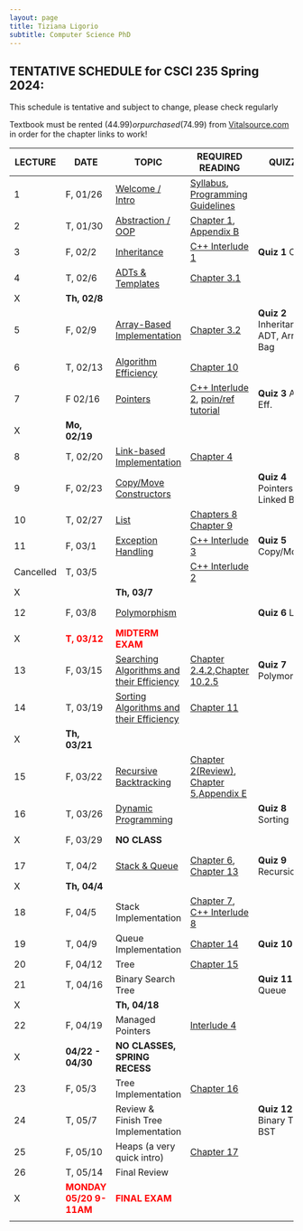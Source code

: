 ```yaml
---
layout: page
title: Tiziana Ligorio
subtitle: Computer Science PhD
---
```


 <meta name="Tiziana Ligorio" content= "Tiziana Ligorio course webpage" >

## TENTATIVE SCHEDULE for CSCI 235 Spring 2024:  

This schedule is tentative and subject to change, please check regularly

Textbook must be rented ($44.99) or purchased ($74.99) from [Vitalsource.com](https://www.vitalsource.com/products/data-abstraction-amp-problem-solving-with-c-walls-frank-m-carrano-timothy-m-v9780134477473?term=C%2B%2B+walls+mirrors) in order for the chapter links to work!

LECTURE | DATE | TOPIC | REQUIRED READING | QUIZZES | PROJECT | SLIDES | STUDY QUESTIONS 
------- | ---- | ----- | -------- | --------- | ------- | ------- | ----------
1 | F, 01/26 | [Welcome / Intro](documents/Lectures/1_Intro_lecture1.pdf) | [Syllabus](documents/CSCI235_Spring2024_Syllabus.pdf), [Programming Guidelines](documents/CSCI235_Spring2024_ProgrammingGuidelines.pdf) |  |   | Intro  |
2 | T, 01/30 | [Abstraction / OOP](documents/Lectures/2_OOP_lecture2.pdf) | [Chapter 1](https://bookshelf.vitalsource.com/#/books/9780134477473/epubcfi/6/30%5B%3Bvnd.vst.idref%3DP70010119250000000000000000005D9%5D!/4/2%5BP70010119250000000000000000005D9%5D/2/2%5BP7001011925000000000000000009091%5D/4%400:0), [Appendix B](https://bookshelf.vitalsource.com/#/books/9780134477473/epubcfi/6/450%5B%3Bvnd.vst.idref%3DP7001011925000000000000000006BC2%5D!/4/2%5BP7001011925000000000000000006BC2%5D/2/2%5BP700101192500000000000000000E4E6%5D/4%400:0)   |     |  #1 Posted | OOP|
3 | F, 02/2 | [Inheritance](documents/Lectures/3_Inheritance_lecture3.pdf) | [C++ Interlude 1](https://bookshelf.vitalsource.com/#/books/9780134477473/epubcfi/6/48%5B%3Bvnd.vst.idref%3DP700101192500000000000000000099F%5D!/4/6%400:0) | **Quiz 1** OOP|  |  Inheritance  | [ADT_IN_SQ](documents/Study_Questions/ADT_InheritanceQ.pdf)
4 | T, 02/6 | [ADTs & Templates](documents/Lectures/4_ADT&Templates_lecture4.pdf) | [Chapter 3.1](https://bookshelf.vitalsource.com/#/books/9780134477473/epubcfi/6/86%5B%3Bvnd.vst.idref%3DP7001011925000000000000000001247%5D!/4/6%400:0) |   |   | ADT |
X|**Th, 02/8**||||**#1 DUE**||
5  | F, 02/9  | [Array-Based Implementation](documents/Lectures/5_ArrayBag_lecture5.pdf) | [Chapter 3.2](https://bookshelf.vitalsource.com/#/books/9780134477473/epubcfi/6/88%5B%3Bvnd.vst.idref%3DP700101192500000000000000000128D%5D!/4/2%5BP700101192500000000000000000128D%5D/2/2%5BP7001011925000000000000000009B14%5D/2%400:0) |  **Quiz 2** Inheritance, ADT, Array Bag   |#2 Posted |  ArrayBag |  [ArrayBag_SQ](documents/Study_Questions/ArrayBag_studyQ.pdf)
6 | T, 02/13 | [Algorithm Efficiency](documents/Lectures/6_AlgoEfficiency_lecture6.pdf) |  [Chapter 10](https://bookshelf.vitalsource.com/#/books/9780134477473/epubcfi/6/224%5B%3Bvnd.vst.idref%3DP7001011925000000000000000002F5A%5D!/4/2%5BP7001011925000000000000000002F5A%5D/2/2%5BP700101192500000000000000000B31A%5D/4%400:0) |  |   |  BigO  |  [AlgoEfficiency_SQ](documents/Study_Questions/AlgoEff_studyQ.pdf)
7 | F 02/16 | [Pointers](documents/Lectures/7_Pointers_lecture7.pdf) | [C++ Interlude 2](https://bookshelf.vitalsource.com/#/books/9780134477473/epubcfi/6/98%5B%3Bvnd.vst.idref%3DP700101192500000000000000000151A%5D!/4/2%5BP700101192500000000000000000151A%5D/2/2%5BP7001011925000000000000000009D22%5D/4%400:0), [poin/ref tutorial](https://www3.ntu.edu.sg/home/ehchua/programming/cpp/cp4_PointerReference.html) | **Quiz 3** Algo Eff.  |  |  Pointers |
 X |**Mo, 02/19**||||**#2 DUE**||
8 | T, 02/20 | [Link-based Implementation](documents/Lectures/8_LinkedBag_lecture8.pdf) | [Chapter 4](https://bookshelf.vitalsource.com/#/books/9780134477473/epubcfi/6/110%5B%3Bvnd.vst.idref%3DP7001011925000000000000000001798%5D!/4/2%5BP7001011925000000000000000001798%5D/2/2%5BP7001011925000000000000000009F33%5D/4%400:0) |  | #3 Posted | Lined Bag |[LinkedChain_SQ](documents/Study_Questions/LinkedChain_studyQ.pdf)
9 | F, 02/23 | [Copy/Move Constructors](documents/Lectures/9_CopyMove_lecture9.pdf) |  | **Quiz 4** Pointers, Linked Bag | | Copy Move |
10 | T, 02/27 | [List](documents/Lectures/10_Lists_lecture10.pdf) | [Chapters 8](https://bookshelf.vitalsource.com/#/books/9780134477473/epubcfi/6/188%5B%3Bvnd.vst.idref%3DP7001011925000000000000000002728%5D!/4/2%5BP7001011925000000000000000002728%5D/2/2%5BP700101192500000000000000000AC19%5D/4%400:0) [Chapter 9](https://bookshelf.vitalsource.com/#/books/9780134477473/epubcfi/6/202%5B%3Bvnd.vst.idref%3DP700101192500000000000000000295E%5D!/4/2%5BP700101192500000000000000000295E%5D/2/2%5BP700101192500000000000000000AE08%5D/4%400:0) |  | | List |[List_SQ](documents/Study_Questions/List_studyQ.pdf)
11 | F, 03/1 | [Exception Handling](documents/Lectures/11_ExceptionHandling_lecture11.pdf) | [C++ Interlude 3](https://bookshelf.vitalsource.com/#/books/9780134477473/epubcfi/6/162%5B%3Bvnd.vst.idref%3DP7001011925000000000000000002395%5D!/4/2%5BP7001011925000000000000000002395%5D/2/2%5BP700101192500000000000000000A90C%5D/4%400:0) | **Quiz 5** Copy/Move | | Exceptions |
Cancelled | T, 03/5 |  | [C++ Interlude 2](https://bookshelf.vitalsource.com/#/books/9780134477473/epubcfi/6/106%5B%3Bvnd.vst.idref%3DP70010119250000000000000000016EA%5D!/4/6%400:0) |  | | Polymorphism |[Polymorphism_SQ](documents/Study_Questions/Polymorphism_studyQ.pdf)
 X ||**Th, 03/7**|||**#3 DUE**||
12 | F, 03/8 | [Polymorphism](documents/Lectures/12_Polymorphism_lecture12&13.pdf) |  | **Quiz 6** List | #4 Posted |  |
 X | <b><span style="color:red">T, 03/12</span></b> |<b><span style="color:red"> MIDTERM EXAM </span></b>|||||
13 | F, 03/15 | [Searching Algorithms and their Efficiency](documents/Lectures/14_Searching.pdf) | [Chapter 2.4.2](https://bookshelf.vitalsource.com/#/books/9780134477473/epubcfi/6/70%5B%3Bvnd.vst.idref%3DP7001011925000000000000000000E02%5D!/4/2%5BP7001011925000000000000000000E02%5D/10%5BP7001011925000000000000000000E38%5D/2/2%5BP7001011925000000000000000009789%5D/2%400:0),[Chapter 10.2.5](https://bookshelf.vitalsource.com/#/books/9780134477473/epubcfi/6/228%5B%3Bvnd.vst.idref%3DP7001011925000000000000000002F9C%5D!/4/2%5BP7001011925000000000000000002F9C%5D/38%5BP70010119250000000000000000030B4%5D/2/2%5BP700101192500000000000000000B426%5D/2%400:0) | **Quiz 7** Polymorphism | | Searching |
14 | T, 03/19 | [Sorting Algorithms and their Efficiency](documents/Lectures/15_Sorting.pdf) | [Chapter 11](https://bookshelf.vitalsource.com/#/books/9780134477473/epubcfi/6/236%5B%3Bvnd.vst.idref%3DP7001011925000000000000000003188%5D!/4/2%5BP7001011925000000000000000003188%5D/2/2%5BP700101192500000000000000000B4CD%5D/4%400:0) |  | | Sorting |[Sorting_SQ](documents/Study_Questions/Sorting_studyQ.pdf)
 X |**Th, 03/21**||||**#4 DUE**||
15 | F, 03/22 | [Recursive Backtracking](documents/Lectures/16_Recursion.pdf) | [Chapter 2(Review)](https://bookshelf.vitalsource.com/#/books/9780134477473/epubcfi/6/62%5B%3Bvnd.vst.idref%3DP7001011925000000000000000000BEE%5D!/4/2%5BP7001011925000000000000000000BEE%5D/2/2%5BP70010119250000000000000000095A9%5D/4%400:0), [Chapter 5](https://bookshelf.vitalsource.com/#/books/9780134477473/epubcfi/6/128%5B%3Bvnd.vst.idref%3DP7001011925000000000000000001B70%5D!/4/2%5BP7001011925000000000000000001B70%5D/2/2%5BP700101192500000000000000000A272%5D/4%400:0),[Appendix E](https://bookshelf.vitalsource.com/#/books/9780134477473/epubcfi/6/496%5B%3Bvnd.vst.idref%3DP7001011925000000000000000007090%5D!/4/2%5BP7001011925000000000000000007090%5D/2/2%5BP700101192500000000000000000E8E1%5D/4%400:0) |  | #5 Posted | Recursion |[Recursion_SQ](documents/Study_Questions/Recursion_studyQ.pdf)
16 | T, 03/26 | [Dynamic Programming](documents/Lectures/17_DynamicProgramming_lecture17.pdf) |  | **Quiz 8** Sorting | |  |
X | F, 03/29 | **NO CLASS** |  |  | | Dynamic Programming |
17 | T, 04/2 | [Stack & Queue](documents/Lectures/18_Stack&Queue.pdf) | [Chapter 6](https://bookshelf.vitalsource.com/#/books/9780134477473/epubcfi/6/144%5B%3Bvnd.vst.idref%3DP7001011925000000000000000001F28%5D!/4/2%5BP7001011925000000000000000001F28%5D/2/2%5BP700101192500000000000000000A554%5D/4%400:0), [Chapter 13](https://bookshelf.vitalsource.com/#/books/9780134477473/epubcfi/6/274%5B%3Bvnd.vst.idref%3DP7001011925000000000000000003B21%5D!/4/2%5BP7001011925000000000000000003B21%5D/2/2%5BP700101192500000000000000000BCB7%5D/4%400:0) | **Quiz 9** Recursion | | Stack&Queue |
 X |**Th, 04/4**||||**#5 DUE**||
18 | F, 04/5 | Stack Implementation | [Chapter 7](https://bookshelf.vitalsource.com/#/books/9780134477473/epubcfi/6/174%5B%3Bvnd.vst.idref%3DP70010119250000000000000000025C8%5D!/4/2%5BP70010119250000000000000000025C8%5D/2/2%5BP700101192500000000000000000AAEC%5D/4%400:0), [C++ Interlude 8](https://bookshelf.vitalsource.com/reader/books/9780134477473/epubcfi/6/428[%3Bvnd.vst.idref%3DP7001011925000000000000000005DB5]!/4/2[P7001011925000000000000000005DB5]/4[P7001011925000000000000000005DB8]/2[P700101192500000000000000000D903]/4[P700101192500000000000000000D905]/2[P700101192500000000000000000D906]/2[P700101192500000000000000000D907]/4[P700101192500000000000000000D909]/4[P700101192500000000000000000D90C]/2[P700101192500000000000000000D90D]) |  | #6 Posted | Stack Imp |[Stack_SQ](documents/Study_Questions/Stack_studyQ.pdf)
19 | T, 04/9 | Queue Implementation | [Chapter 14](https://bookshelf.vitalsource.com/#/books/9780134477473/epubcfi/6/292%5B%3Bvnd.vst.idref%3DP7001011925000000000000000003F1B%5D!/4/2%5BP7001011925000000000000000003F1B%5D/2/2%5BP700101192500000000000000000C023%5D/4%400:0) | **Quiz 10** Stack | | Queue Imp |[Queue_SQ](documents/Study_Questions/Queue_studyQ.pdf)
20 | F, 04/12 | Tree | [Chapter 15](https://bookshelf.vitalsource.com/#/books/9780134477473/epubcfi/6/310%5B%3Bvnd.vst.idref%3DP70010119250000000000000000042F9%5D!/4/2%5BP70010119250000000000000000042F9%5D/2/2%5BP700101192500000000000000000C34F%5D/4%400:0) |  | | Tree |[Tree_SQ](documents/Study_Questions/Tree_studyQ.pdf)
21 | T, 04/16 | Binary Search Tree |  | **Quiz 11** Queue | | BST |
 X ||**Th, 04/18**||                                        |**#6 DUE**||
22 | F, 04/19 | Managed Pointers | [Interlude 4](https://bookshelf.vitalsource.com/#/books/9780134477473/epubcfi/6/216%5B%3Bvnd.vst.idref%3DP7001011925000000000000000002CE7%5D!/4/2%5BP7001011925000000000000000002CE7%5D/2/2%5BP700101192500000000000000000B108%5D/4%400:0) |  | #7 Posted | ManagedPt |
 X | **04/22 - 04/30** | **NO CLASSES, SPRING RECESS** |||||
23 | F, 05/3 | Tree Implementation | [Chapter 16](https://bookshelf.vitalsource.com/#/books/9780134477473/epubcfi/6/324%5B%3Bvnd.vst.idref%3DP70010119250000000000000000047EF%5D!/4/2%5BP70010119250000000000000000047EF%5D/2/2%5BP700101192500000000000000000C782%5D/4%400:0) |  | | BST_Imp |
24 | T, 05/7 | Review & Finish Tree Implementation |  | **Quiz 12** Binary Tree & BST | |  |
25 | F, 05/10 | Heaps (a very quick intro) | [Chapter 17](https://bookshelf.vitalsource.com/#/books/9780134477473/epubcfi/6/344%5B%3Bvnd.vst.idref%3DP7001011925000000000000000004C48%5D!/4/2%5BP7001011925000000000000000004C48%5D/2/2%5BP700101192500000000000000000CB0A%5D/4%400:0) |  | | Heaps |
26 | T, 05/14 | Final Review |  |  | **#7 DUE** |  |
 X |<b><span style="color:red"> MONDAY 05/20              9-11AM </span></b>|<b><span style="color:red"> FINAL EXAM </span></b>|||||
|||||||



































